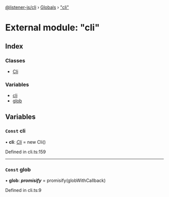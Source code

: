 [@listener-js/cli](../README.md) › [Globals](../globals.md) › ["cli"](_cli_.md)

# External module: "cli"

## Index

### Classes

* [Cli](../classes/_cli_.cli.md)

### Variables

* [cli](_cli_.md#const-cli)
* [glob](_cli_.md#const-glob)

## Variables

### `Const` cli

• **cli**: *[Cli](../classes/_cli_.cli.md)* =  new Cli()

Defined in cli.ts:159

___

### `Const` glob

• **glob**: *__promisify__* =  promisify(globWithCallback)

Defined in cli.ts:9
